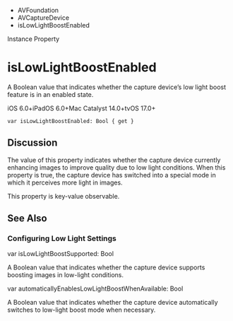 

- AVFoundation
- AVCaptureDevice
-  isLowLightBoostEnabled 

Instance Property

# isLowLightBoostEnabled

A Boolean value that indicates whether the capture device’s low light boost feature is in an enabled state.

iOS 6.0+iPadOS 6.0+Mac Catalyst 14.0+tvOS 17.0+

``` source
var isLowLightBoostEnabled: Bool { get }
```

## Discussion

The value of this property indicates whether the capture device currently enhancing images to improve quality due to low light conditions. When this property is true, the capture device has switched into a special mode in which it perceives more light in images.

This property is key-value observable.

## See Also

### Configuring Low Light Settings

var isLowLightBoostSupported: Bool

A Boolean value that indicates whether the capture device supports boosting images in low-light conditions.

var automaticallyEnablesLowLightBoostWhenAvailable: Bool

A Boolean value that indicates whether the capture device automatically switches to low-light boost mode when necessary.

